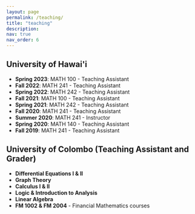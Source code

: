```yaml
---
layout: page
permalink: /teaching/
title: "teaching"
description:
nav: true
nav_order: 6
---
```


## University of Hawai'i

- **Spring 2023**: MATH 100 - Teaching Assistant
- **Fall 2022**: MATH 241 - Teaching Assistant
- **Spring 2022**: MATH 242 - Teaching Assistant
- **Fall 2021**: MATH 100 - Teaching Assistant
- **Spring 2021**: MATH 242 - Teaching Assistant
- **Fall 2020**: MATH 241 - Teaching Assistant
- **Summer 2020**: MATH 241 - Instructor
- **Spring 2020**: MATH 140 - Teaching Assistant
- **Fall 2019**: MATH 241 - Teaching Assistant

## University of Colombo (Teaching Assistant and Grader)

- **Differential Equations I & II**
- **Graph Theory**
- **Calculus I & II**
- **Logic & Introduction to Analysis**
- **Linear Algebra**
- **FM 1002 & FM 2004** - Financial Mathematics courses
